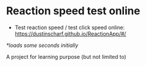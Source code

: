 # Reaction speed test online

- Test reaction speed / test click speed online: https://dustinscharf.github.io/ReactionApp/#/  

_*loads some seconds initially_  

A project for learning purpose (but not limited to)
